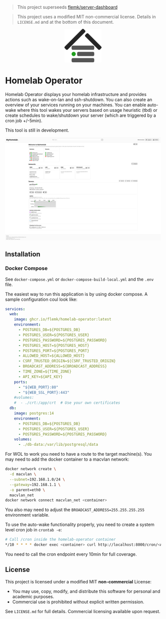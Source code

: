 > This project superseeds [flemk/server-dashboard](https://github.com/flemk/server-dashboard)

> This project uses a modified MIT non-commercial license. Details in `LICENSE.md` and at the bottom of this document.

<p align="center">
  <img src="./homelab_operator/static/img/homelab-operator.png" alt="Homelab-Operator Icon" width="120"/>
</p>

# Homelab Operator
Homelab Operator displays your homelab infrastructure and provides actions such as wake-on-lan and ssh-shutdown. You can also create an overview of your services running on your machines. You can enable auto-wake where this tool wakes your servers based on usage heuristic (tbd) or create schedules to wake/shutdown your server (which are triggered by a cron job +/-5min).

This tool is still in development.

![Dashboard](./src/img/dashboard.png)

## Installation
### Docker Compose
See `docker-compose.yml` or `docker-compose-build-local.yml` and the `.env` file.

The easiest way to run this application is by using docker compose. A sample configuration coul look like:

```yaml
services:
  web:
    image: ghcr.io/flemk/homelab-operator:latest
    environment:
      - POSTGRES_DB=${POSTGRES_DB}
      - POSTGRES_USER=${POSTGRES_USER}
      - POSTGRES_PASSWORD=${POSTGRES_PASSWORD}
      - POSTGRES_HOST=${POSTGRES_HOST}
      - POSTGRES_PORT=${POSTGRES_PORT}
      - ALLOWED_HOST=${ALLOWED_HOST}
      - CSRF_TRUSTED_ORIGIN=${CSRF_TRUSTED_ORIGIN}
      - BROADCAST_ADDRESS=${BROADCAST_ADDRESS}
      - TIME_ZONE=${TIME_ZONE}
      - API_KEY=${API_KEY}
    ports:
      - "${WEB_PORT}:80"
      - "${WEB_SSL_PORT}:443"
    #volumes:
    #  - ./crt:/app/crt  # Use your own certificates
  db:
    image: postgres:14
    environment:
      - POSTGRES_DB=${POSTGRES_DB}
      - POSTGRES_USER=${POSTGRES_USER}
      - POSTGRES_PASSWORD=${POSTGRES_PASSWORD}
    volumes:
      - ./db-data:/var/lib/postgresql/data
```

For WOL to work you need to have a route to the target machine(s). You may need to add the docker container to a macvlan network:
```bash
docker network create \
  -d macvlan \
  --subnet=192.168.1.0/24 \
  --gateway=192.168.1.1 \
  -o parent=eth0 \
  macvlan_net
docker network connect macvlan_net <container>
```
You also may need to adjust the `BROADCAST_ADDRESS=255.255.255.255` environment variable.

To use the auto-wake functionality properly, you need to create a system level cron job in `crontab -e`:
```bash
# Call /cron inside the homelab-operator container
*/10 * * * * docker exec <container> curl http://localhost:8000/cron/<API_KEY>/
```
You need to call the cron endpoint every 10min for full coverage.

## License
This project is licensed under a modified MIT **non-commercial** License:

- You may use, copy, modify, and distribute this software for personal and academic purposes.
- Commercial use is prohibited without explicit written permission.

See `LICENSE.md` for full details. Commercial licensing available upon request.
